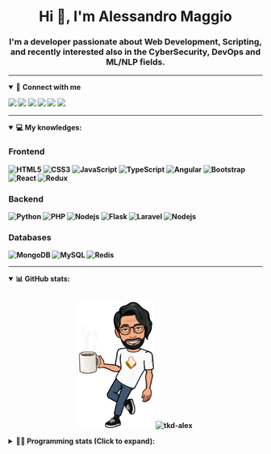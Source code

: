 <h1 align="center">Hi 👋, I'm Alessandro Maggio</h1>
<h3 align="center">I'm a developer passionate about Web Development, Scripting, and recently interested also in the CyberSecurity, DevOps and ML/NLP fields.</h3>

____

<details open>
<summary>🤝 <b>Connect with me<b></summary>

<p align = "center">

[<img src="https://img.shields.io/badge/twitter-1DA1F2.svg?&style=for-the-badge&logo=twitter&logoColor=white" />](https://twitter.com/TkdAxel)
[<img src ="https://img.shields.io/badge/portfolio-web-%23.svg?&style=for-the-badge&logo=&logoColor=white%22">](https://alessandromaggio.it/)
[<img src ="https://img.shields.io/badge/Telegram-1ca0f1.svg?&style=for-the-badge&logo=Telegram&logoColor=white%22&link=https://t.me/TkdAlex">](https://t.me/TkdAlex/)
[<img src="https://img.shields.io/badge/gmail-c14438.svg?&style=for-the-badge&logo=Gmail&logoColor=white&link=mailto:alex.tkd.alex@gmail.com"/>](mailto:alex.tkd.alex@gmail.com)
[<img src="https://img.shields.io/badge/linkedin-0077B5.svg?&style=for-the-badge&logo=linkedin&logoColor=white" />](https://www.linkedin.com/in/aalessandromaggio/)
[<img src = "https://img.shields.io/badge/instagram-E4405F.svg?&style=for-the-badge&logo=instagram&logoColor=white">](https://www.instagram.com/tkd_alex/)
<!--- [![Visits Badge](https://badges.pufler.dev/visits/tkd-alex/tkd-alex?style=for-the-badge&color=blue)](https://github.com/tkd-alex/tkd-alex) -->

</p>

</details>

---

<details open>
<summary>💻 <b>My knowledges</b>: </summary>

### Frontend
![HTML5](https://img.shields.io/badge/-HTML5-E34F26.svg?style=for-the-badge&logo=html5&logoColor=ffffff)
![CSS3](https://img.shields.io/badge/-CSS3-1572B6.svg?style=for-the-badge&logo=css3)
![JavaScript](https://img.shields.io/badge/-JavaScript-282C34?style=for-the-badge&logo=javascript)
![TypeScript](https://img.shields.io/badge/-TypeScript-007ACC?style=for-the-badge&logo=typescript)
![Angular](https://img.shields.io/badge/-Angular-DD0031?style=for-the-badge&logo=angular)
![Bootstrap](https://img.shields.io/badge/-Bootstrap-563D7C.svg?style=for-the-badge&logo=bootstrap)
![React](https://img.shields.io/badge/-React-282C34.svg?style=for-the-badge&logo=react&logoColor=ffffff)
![Redux](https://img.shields.io/badge/-Redux-764ABC.svg?style=for-the-badge&logo=redux)

### Backend
![Python](https://img.shields.io/badge/-Python-3776AB.svg?style=for-the-badge&logo=Python&logoColor=ffffff)
![PHP](https://img.shields.io/badge/-PHP-777BB4.svg?style=for-the-badge&logo=PHP&logoColor=ffffff)
![Nodejs](https://img.shields.io/badge/-Bash-4EAA25.svg?style=for-the-badge&logo=gnu-bash&logoColor=ffffff)
![Flask](https://img.shields.io/badge/-Flask-282C34.svg?style=for-the-badge&logo=flask)
![Laravel](https://img.shields.io/badge/-Laravel-FF2D20.svg?style=for-the-badge&logo=laravel&logoColor=ffffff)
![Nodejs](https://img.shields.io/badge/-Nodejs-339933.svg?style=for-the-badge&logo=Node.js&logoColor=ffffff)

### Databases
![MongoDB](https://img.shields.io/badge/-MongoDB-47A248?style=for-the-badge&logo=mongodb&logoColor=ffffff)
![MySQL](https://img.shields.io/badge/-MySQL-4479A1?style=for-the-badge&logo=mysql&logoColor=ffffff)
![Redis](https://img.shields.io/badge/-Redis-DC382D?style=for-the-badge&logo=Redis&logoColor=ffffff)

</details>

---

<details open>
 <summary>📊 <b>GitHub stats</b>: </summary>

<br>

<p align = "center">
    <img src="https://raw.githubusercontent.com/Tkd-Alex/tkd-alex/master/images/321517cd-ff68-41a7-b0d1-e765680568a7-8b6448d9-c944-4146-b633-adbdd25cb471-v1.png" height="250" />
    <img src="https://github-readme-stats.vercel.app/api?username=tkd-alex&show_icons=true&count_private=true&hide_border=true&line_height=25" alt="tkd-alex">
</p>

</design>

<details>
 <summary>👨‍💻 <b>Programming stats (Click to expand)</b>: </summary>
 
<!--START_SECTION:waka-->
**I'm an Early 🐤** 

```text
🌞 Morning    229 commits    ████░░░░░░░░░░░░░░░░░░░░░   18.79% 
🌆 Daytime    508 commits    ██████████░░░░░░░░░░░░░░░   41.67% 
🌃 Evening    433 commits    █████████░░░░░░░░░░░░░░░░   35.52% 
🌙 Night      49 commits     █░░░░░░░░░░░░░░░░░░░░░░░░   4.02%

```
📅 **I'm Most Productive on Wednesday** 

```text
Monday       171 commits    ███░░░░░░░░░░░░░░░░░░░░░░   14.03% 
Tuesday      196 commits    ████░░░░░░░░░░░░░░░░░░░░░   16.08% 
Wednesday    244 commits    █████░░░░░░░░░░░░░░░░░░░░   20.02% 
Thursday     189 commits    ████░░░░░░░░░░░░░░░░░░░░░   15.5% 
Friday       185 commits    ███░░░░░░░░░░░░░░░░░░░░░░   15.18% 
Saturday     116 commits    ██░░░░░░░░░░░░░░░░░░░░░░░   9.52% 
Sunday       118 commits    ██░░░░░░░░░░░░░░░░░░░░░░░   9.68%

```


📊 **This Week I Spent My Time On** 

```text
⌚︎ Time Zone: Europe/Rome

💬 Programming Languages: 
Kotlin                   13 hrs 28 mins      ██████████░░░░░░░░░░░░░░░   41.64% 
Python                   7 hrs               █████░░░░░░░░░░░░░░░░░░░░   21.66% 
JavaScript               3 hrs 5 mins        ██░░░░░░░░░░░░░░░░░░░░░░░   9.56% 
HTML                     2 hrs 2 mins        █░░░░░░░░░░░░░░░░░░░░░░░░   6.29% 
TypeScript               1 hr 57 mins        █░░░░░░░░░░░░░░░░░░░░░░░░   6.04%

🔥 Editors: 
VS Code                  17 hrs 52 mins      █████████████░░░░░░░░░░░░   55.22% 
Android Studio           14 hrs 11 mins      ███████████░░░░░░░░░░░░░░   43.81% 
Sublime Text             18 mins             ░░░░░░░░░░░░░░░░░░░░░░░░░   0.96%

🐱‍💻 Projects: 
YouTellMe                14 hrs 10 mins      ███████████░░░░░░░░░░░░░░   43.8% 
COPenaghenAIO            5 hrs 52 mins       ████░░░░░░░░░░░░░░░░░░░░░   18.13% 
myStore                  4 hrs 21 mins       ███░░░░░░░░░░░░░░░░░░░░░░   13.47% 
Dentist-Waiting-Room     3 hrs 55 mins       ███░░░░░░░░░░░░░░░░░░░░░░   12.1% 
sentinel-udvpn-tools     1 hr 58 mins        █░░░░░░░░░░░░░░░░░░░░░░░░   6.12%

💻 Operating System: 
Linux                    32 hrs 22 mins      █████████████████████████   100.0%

```

**I Mostly Code in Python** 

```text
Python                   33 repos            ██████████░░░░░░░░░░░░░░░   42.31% 
JavaScript               13 repos            ████░░░░░░░░░░░░░░░░░░░░░   16.67% 
PHP                      5 repos             █░░░░░░░░░░░░░░░░░░░░░░░░   6.41% 
HTML                     5 repos             █░░░░░░░░░░░░░░░░░░░░░░░░   6.41% 
CSS                      5 repos             █░░░░░░░░░░░░░░░░░░░░░░░░   6.41%

```



 Last Updated on 28/04/2022 06:09:16 UTC
<!--END_SECTION:waka-->

</details>
